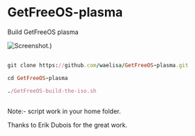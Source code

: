 # GetFreeOS-plasma
Build GetFreeOS plasma

![Screenshot.]([https://github.com/waelisa/GetFreeOS-plasma/raw/main/Screenshot.png))

##
```ruby
git clone https://github.com/waelisa/GetFreeOS-plasma.git

cd GetFreeOS-plasma

./GetFreeOS-build-the-iso.sh
```
##

Note:- script work in your home folder.

Thanks to Erik Dubois for the great work.
